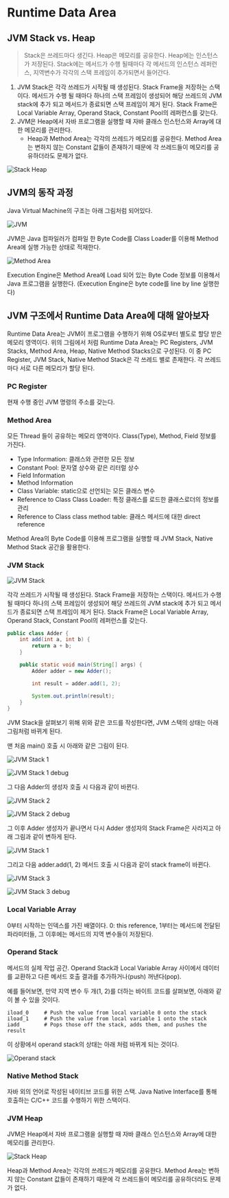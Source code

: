 # Runtime Data Area

## JVM Stack vs. Heap

> Stack은 쓰레드마다 생긴다. Heap은 메모리를 공유한다. Heap에는 인스턴스가 저장된다. Stack에는 메서드가 수행 될때마다 각 메서드의 인스턴스 레퍼런스, 지역변수가 각각의 스택 프레임이 추가되면서 들어간다.

1. JVM Stack은 각각 쓰레드가 시작될 때 생성된다. Stack Frame을 저장하는 스택이다. 메서드가 수행 될 때마다 하나의 스택 프레임이 생성되어 해당 쓰레드의 JVM stack에 추가 되고 메서드가 종료되면 스택 프레임이 제거 된다. Stack Frame은 Local Variable Array, Operand Stack, Constant Pool의 레퍼런스를 갖는다.
2. JVM은 Heap에서 자바 프로그램을 실행할 때 자바 클래스 인스턴스와 Array에 대한 메모리를 관리한다.
   - Heap과 Method Area는 각각의 쓰레드가 메모리를 공유한다. Method Area는 변하지 않는 Constant 값들이 존재하기 때문에 각 쓰레드들이 메모리를 공유하더라도 문제가 없다.

![Stack Heap](/woowahan-interview/assets/img/jvm/stack-heap.png)

## JVM의 동작 과정

Java Virtual Machine의 구조는 아래 그림처럼 되어있다.

![JVM](/woowahan-interview/assets/img/jvm/jvm.png)

JVM은 Java 컴파일러가 컴파일 한 Byte Code를 Class Loader를 이용해 Method Area에 실행 가능한 상태로 적재한다.

![Method Area](/woowahan-interview/assets/img/jvm/method-area.png)

Execution Engine은 Method Area에 Load 되어 있는 Byte Code 정보를 이용해서 Java 프로그램을 실행한다. (Execution Engine은 byte code를 line by line 실행한다)

## JVM 구조에서 Runtime Data Area에 대해 알아보자

Runtime Data Area는 JVM이 프로그램을 수행하기 위해 OS로부터 별도로 할당 받은 메모리 영역이다. 위의 그림에서 처럼
Runtime Data Area는 PC Registers, JVM Stacks, Method Area, Heap, Native Method Stacks으로 구성된다. 이 중 PC Register, JVM Stack, Native Method Stack은 각 쓰레드 별로 존재한다. 각 쓰레드마다 서로 다른 메모리가 할당 된다.

### PC Register

현재 수행 중인 JVM 명령의 주소를 갖는다.

### Method Area

모든 Thread 들이 공유하는 메모리 영역이다. Class(Type), Method, Field 정보를 가진다.

- Type Information: 클래스와 관련한 모든 정보
- Constant Pool: 문자열 상수와 같은 리터럴 상수
- Field Information
- Method Information
- Class Variable: static으로 선언되는 모든 클래스 변수
- Reference to Class Class Loader: 특정 클래스를 로드한 클래스로더의 정보를 관리
- Reference to Class class method table: 클래스 메서드에 대한 direct reference

Method Area의 Byte Code를 이용해 프로그램을 실행할 때 JVM Stack, Native Method Stack 공간을 활용한다.

### JVM Stack

![JVM Stack](/woowahan-interview/assets/img/jvm/jvm-stack.png)

각각 쓰레드가 시작될 때 생성된다. Stack Frame을 저장하는 스택이다. 메서드가 수행 될 때마다 하나의 스택 프레임이 생성되어 해당 쓰레드의 JVM stack에 추가 되고 메서드가 종료되면 스택 프레임이 제거 된다. Stack Frame은 Local Variable Array, Operand Stack, Constant Pool의 레퍼런스를 갖는다.

```java
public class Adder {
    int add(int a, int b) {
        return a + b;
    }

    public static void main(String[] args) {
        Adder adder = new Adder();

        int result = adder.add(1, 2);

        System.out.println(result);
    }
}
```

JVM Stack을 살펴보기 위해 위와 같은 코드를 작성한다면, JVM 스택의 상태는 아래 그림처럼 바뀌게 된다.

맨 처음 main() 호출 시 아래와 같은 그림이 된다.

![JVM Stack 1](/woowahan-interview/assets/img/jvm/jvm-stack1.png)

![JVM Stack 1 debug](/woowahan-interview/assets/img/jvm/1.png)

그 다음 Adder의 생성자 호출 시 다음과 같이 바뀐다.

![JVM Stack 2](/woowahan-interview/assets/img/jvm/jvm-stack2.png)

![JVM Stack 2 debug](/woowahan-interview/assets/img/jvm/2.png)

그 이후 Adder 생성자가 끝나면서 다시 Adder 생성자의 Stack Frame은 사라지고 아래 그림과 같이 변하게 된다.

![JVM Stack 1](/woowahan-interview/assets/img/jvm/jvm-stack1.png)

그리고 다음 adder.add(1, 2) 메서드 호출 시 다음과 같이 stack frame이 바뀐다.

![JVM Stack 3](/woowahan-interview/assets/img/jvm/jvm-stack3.png)

![JVM Stack 3 debug](/woowahan-interview/assets/img/jvm/3.png)

### Local Variable Array

0부터 시작하는 인덱스를 가진 배열이다. 0: this reference, 1부터는 메서드에 전달된 파라미터들, 그 이후에는 메서드의 지역 변수들이 저장된다.

### Operand Stack

메서드의 실제 작업 공간. Operand Stack과 Local Variable Array 사이에서 데이터를 교환하고 다른 메서드 호출 결과를 추가하거나(push) 꺼낸다(pop).

예를 들어보면, 만약 지역 변수 두 개(1, 2)를 더하는 바이트 코드를 살펴보면, 아래와 같이 볼 수 있을 것이다.

```byte code
iload_0     # Push the value from local variable 0 onto the stack
iload_1     # Push the value from local variable 1 onto the stack
iadd        # Pops those off the stack, adds them, and pushes the result
```

이 상황에서 operand stack의 상태는 아래 처럼 바뀌게 되는 것이다.

![Operand stack](/woowahan-interview/assets/img/jvm/operand-stack.png)

### Native Method Stack

자바 외의 언어로 작성된 네이티브 코드를 위한 스택. Java Native Interface를 통해 호출하는 C/C++ 코드를 수행하기 위한 스택이다.

### JVM Heap

JVM은 Heap에서 자바 프로그램을 실행할 때 자바 클래스 인스턴스와 Array에 대한 메모리를 관리한다.

![Stack Heap](/woowahan-interview/assets/img/jvm/stack-heap.png)

Heap과 Method Area는 각각의 쓰레드가 메모리를 공유한다. Method Area는 변하지 않는 Constant 값들이 존재하기 때문에 각 쓰레드들이 메모리를 공유하더라도 문제가 없다.
